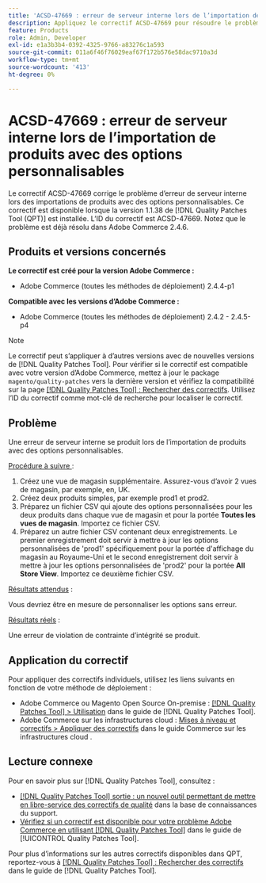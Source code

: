 ```yaml
---
title: 'ACSD-47669 : erreur de serveur interne lors de l’importation de produits avec des options personnalisables'
description: Appliquez le correctif ACSD-47669 pour résoudre le problème d’Adobe Commerce en raison d’une erreur de serveur interne lors de l’importation de produits avec des options personnalisables.
feature: Products
role: Admin, Developer
exl-id: e1a3b3b4-0392-4325-9766-a83276c1a593
source-git-commit: 011a6f46f76029eaf67f172b576e58dac9710a3d
workflow-type: tm+mt
source-wordcount: '413'
ht-degree: 0%

---
```


# ACSD-47669 : erreur de serveur interne lors de l’importation de produits avec des options personnalisables

Le correctif ACSD-47669 corrige le problème d’erreur de serveur interne lors des importations de produits avec des options personnalisables. Ce correctif est disponible lorsque la version 1.1.38 de [!DNL Quality Patches Tool (QPT)] est installée. L’ID du correctif est ACSD-47669. Notez que le problème est déjà résolu dans Adobe Commerce 2.4.6.

## Produits et versions concernés

**Le correctif est créé pour la version Adobe Commerce :**

* Adobe Commerce (toutes les méthodes de déploiement) 2.4.4-p1

**Compatible avec les versions d’Adobe Commerce :**

* Adobe Commerce (toutes les méthodes de déploiement) 2.4.2 - 2.4.5-p4

>[!NOTE]
>
>Le correctif peut s’appliquer à d’autres versions avec de nouvelles versions de [!DNL Quality Patches Tool]. Pour vérifier si le correctif est compatible avec votre version d’Adobe Commerce, mettez à jour le package `magento/quality-patches` vers la dernière version et vérifiez la compatibilité sur la page [[!DNL Quality Patches Tool] : Rechercher des correctifs](https://experienceleague.adobe.com/tools/commerce-quality-patches/index.html?lang=fr). Utilisez l’ID du correctif comme mot-clé de recherche pour localiser le correctif.

## Problème

Une erreur de serveur interne se produit lors de l’importation de produits avec des options personnalisables.

<u>Procédure à suivre </u> :

1. Créez une vue de magasin supplémentaire. Assurez-vous d’avoir 2 vues de magasin, par exemple, en, UK.
1. Créez deux produits simples, par exemple prod1 et prod2.
1. Préparez un fichier CSV qui ajoute des options personnalisées pour les deux produits dans chaque vue de magasin et pour la portée **Toutes les vues de magasin**. Importez ce fichier CSV.
1. Préparez un autre fichier CSV contenant deux enregistrements. Le premier enregistrement doit servir à mettre à jour les options personnalisées de &#39;prod1&#39; spécifiquement pour la portée d&#39;affichage du magasin au Royaume-Uni et le second enregistrement doit servir à mettre à jour les options personnalisées de &#39;prod2&#39; pour la portée **All Store View**. Importez ce deuxième fichier CSV.

<u>Résultats attendus</u> :

Vous devriez être en mesure de personnaliser les options sans erreur.

<u>Résultats réels</u> :

Une erreur de violation de contrainte d’intégrité se produit.

## Application du correctif

Pour appliquer des correctifs individuels, utilisez les liens suivants en fonction de votre méthode de déploiement :

* Adobe Commerce ou Magento Open Source On-premise : [[!DNL Quality Patches Tool] > Utilisation](/help/tools/quality-patches-tool/usage.md) dans le guide de [!DNL Quality Patches Tool].
* Adobe Commerce sur les infrastructures cloud : [Mises à niveau et correctifs > Appliquer des correctifs](https://experienceleague.adobe.com/docs/commerce-cloud-service/user-guide/develop/upgrade/apply-patches.html?lang=fr) dans le guide Commerce sur les infrastructures cloud .

## Lecture connexe

Pour en savoir plus sur [!DNL Quality Patches Tool], consultez :

* [[!DNL Quality Patches Tool] sortie : un nouvel outil permettant de mettre en libre-service des correctifs de qualité](https://experienceleague.adobe.com/fr/docs/commerce-operations/tools/quality-patches-tool/quality-patches-tool-to-self-serve-quality-patches) dans la base de connaissances du support.
* [Vérifiez si un correctif est disponible pour votre problème Adobe Commerce en utilisant [!DNL Quality Patches Tool]](/help/tools/quality-patches-tool/patches-available-in-qpt/check-patch-for-magento-issue-with-magento-quality-patches.md) dans le guide de [!UICONTROL Quality Patches Tool].


Pour plus d’informations sur les autres correctifs disponibles dans QPT, reportez-vous à [[!DNL Quality Patches Tool] : Rechercher des correctifs](https://experienceleague.adobe.com/tools/commerce-quality-patches/index.html?lang=fr) dans le guide de [!DNL Quality Patches Tool].
